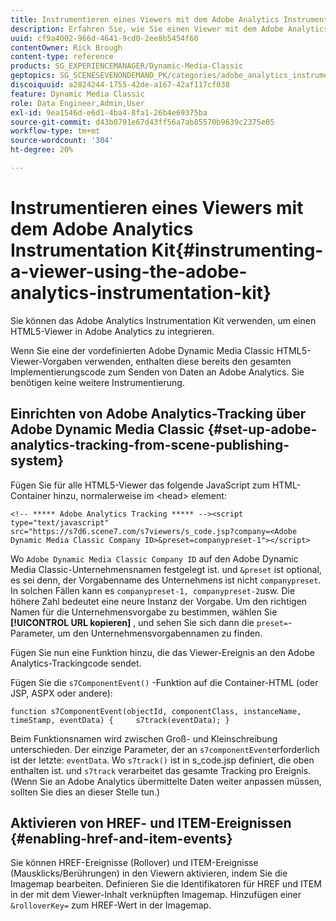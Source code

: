 ```yaml
---
title: Instrumentieren eines Viewers mit dem Adobe Analytics Instrumentation Kit
description: Erfahren Sie, wie Sie einen Viewer mit dem Adobe Analytics Instrumentation Kit in Adobe Dynamic Media Classic instrumentieren.
uuid: cf9a4002-966d-4641-9cd0-2ee8b5454f60
contentOwner: Rick Brough
content-type: reference
products: SG_EXPERIENCEMANAGER/Dynamic-Media-Classic
geptopics: SG_SCENESEVENONDEMAND_PK/categories/adobe_analytics_instrumentation_kit
discoiquuid: a2824244-1755-42de-a167-42af117cf038
feature: Dynamic Media Classic
role: Data Engineer,Admin,User
exl-id: 9ea1546d-e6d1-4ba4-8fa1-26b4e69375ba
source-git-commit: d43b0791e67d43ff56a7ab85570b9639c2375e05
workflow-type: tm+mt
source-wordcount: '304'
ht-degree: 20%

---
```


# Instrumentieren eines Viewers mit dem Adobe Analytics Instrumentation Kit{#instrumenting-a-viewer-using-the-adobe-analytics-instrumentation-kit}

Sie können das Adobe Analytics Instrumentation Kit verwenden, um einen HTML5-Viewer in Adobe Analytics zu integrieren.

Wenn Sie eine der vordefinierten Adobe Dynamic Media Classic HTML5-Viewer-Vorgaben verwenden, enthalten diese bereits den gesamten Implementierungscode zum Senden von Daten an Adobe Analytics. Sie benötigen keine weitere Instrumentierung.

## Einrichten von Adobe Analytics-Tracking über Adobe Dynamic Media Classic {#set-up-adobe-analytics-tracking-from-scene-publishing-system}

Fügen Sie für alle HTML5-Viewer das folgende JavaScript zum HTML-Container hinzu, normalerweise im &lt;head> element:

```as3
<!-- ***** Adobe Analytics Tracking ***** --><script type="text/javascript" src="https://s7d6.scene7.com/s7viewers/s_code.jsp?company=<Adobe Dynamic Media Classic Company ID>&preset=companypreset-1"></script>
```

Wo `Adobe Dynamic Media Classic Company ID` auf den Adobe Dynamic Media Classic-Unternehmensnamen festgelegt ist. und `&preset` ist optional, es sei denn, der Vorgabenname des Unternehmens ist nicht `companypreset`. In solchen Fällen kann es `companypreset-1, companypreset-2`usw. Die höhere Zahl bedeutet eine neure Instanz der Vorgabe. Um den richtigen Namen für die Unternehmensvorgabe zu bestimmen, wählen Sie **[!UICONTROL URL kopieren]** , und sehen Sie sich dann die `preset=`-Parameter, um den Unternehmensvorgabennamen zu finden.

Fügen Sie nun eine Funktion hinzu, die das Viewer-Ereignis an den Adobe Analytics-Trackingcode sendet.

Fügen Sie die `s7ComponentEvent()` -Funktion auf die Container-HTML (oder JSP, ASPX oder andere):

```as3
function s7ComponentEvent(objectId, componentClass, instanceName, timeStamp, eventData) {     s7track(eventData); }
```

Beim Funktionsnamen wird zwischen Groß- und Kleinschreibung unterschieden. Der einzige Parameter, der an `s7componentEvent`erforderlich ist der letzte: `eventData`. Wo `s7track()` ist in s_code.jsp definiert, die oben enthalten ist. und `s7track` verarbeitet das gesamte Tracking pro Ereignis. (Wenn Sie an Adobe Analytics übermittelte Daten weiter anpassen müssen, sollten Sie dies an dieser Stelle tun.)

## Aktivieren von HREF- und ITEM-Ereignissen {#enabling-href-and-item-events}

Sie können HREF-Ereignisse (Rollover) und ITEM-Ereignisse (Mausklicks/Berührungen) in den Viewern aktivieren, indem Sie die Imagemap bearbeiten. Definieren Sie die Identifikatoren für HREF und ITEM in der mit dem Viewer-Inhalt verknüpften Imagemap. Hinzufügen einer `&rolloverKey=` zum HREF-Wert in der Imagemap.
